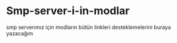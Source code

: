# Smp-server-i-in-modlar
smp serverımız için modların bütün linkleri desteklemelerini buraya yazacağım
